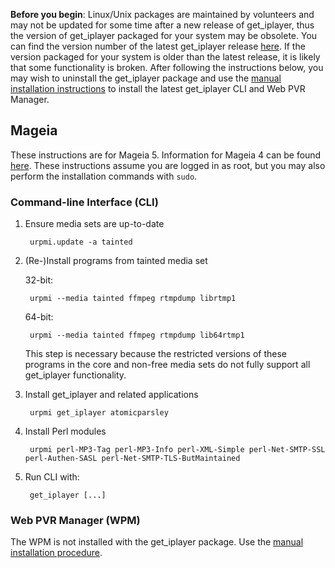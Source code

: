 **Before you begin**: Linux/Unix packages are maintained by volunteers and may not be updated for some time after a new release of get_iplayer, thus the version of get_iplayer packaged for your system may be obsolete. You can find the version number of the latest get_iplayer release [here](https://github.com/get-iplayer/get_iplayer/releases). If the version packaged for your system is older than the latest release, it is likely that some functionality is broken. After following the instructions below, you may wish to uninstall the get_iplayer package and use the [manual installation instructions](/wiki/manual) to install the latest get_iplayer CLI and Web PVR Manager.

## Mageia

These instructions are for Mageia 5. Information for Mageia 4 can be found [here](/wiki/mageia4). These instructions assume you are logged in as root, but you may also perform the installation commands with `sudo`.

### Command-line Interface (CLI)

1. Ensure media sets are up-to-date

        urpmi.update -a tainted

2. (Re-)Install programs from tainted media set

    32-bit:

        urpmi --media tainted ffmpeg rtmpdump librtmp1

    64-bit:

        urpmi --media tainted ffmpeg rtmpdump lib64rtmp1

    This step is necessary because the restricted versions of these programs in the core and non-free media sets do not fully support all get_iplayer functionality.

3. Install get_iplayer and related applications

        urpmi get_iplayer atomicparsley

4. Install Perl modules

        urpmi perl-MP3-Tag perl-MP3-Info perl-XML-Simple perl-Net-SMTP-SSL perl-Authen-SASL perl-Net-SMTP-TLS-ButMaintained

5. Run CLI with:

    	get_iplayer [...]

### Web PVR Manager (WPM)

The WPM is not installed with the get_iplayer package.  Use the [manual installation procedure](/wiki/manual#manual-wpm).
